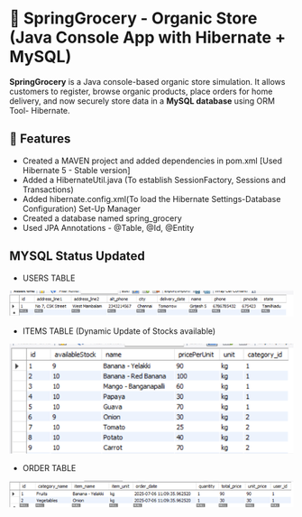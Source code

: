 # 🛒 SpringGrocery - Organic Store (Java Console App with Hibernate + MySQL)

**SpringGrocery** is a Java console-based organic store simulation. It allows customers to register, browse organic products, place orders for home delivery, and now securely store data in a **MySQL database** using ORM Tool- Hibernate.

## 🌟 Features
 - Created a MAVEN project and added dependencies in pom.xml [Used Hibernate 5 - Stable version]
 - Added a HibernateUtil.java (To establish SessionFactory, Sessions and Transactions)
 - Added hibernate.config.xml(To load the Hibernate Settings-Database Configuration) Set-Up Manager
 - Created a database named spring_grocery
 - Used JPA Annotations - @Table, @Id, @Entity

## MYSQL Status Updated
  - USERS TABLE

![User Registration](Mysql-Status%20Updated/Screenshot%202025-07-06%20092152.png)

  - ITEMS TABLE (Dynamic Update of Stocks available)

![Items](Mysql-Status%20Updated/Screenshot%202025-07-06%20111116.png)

 - ORDER TABLE

![Orders](Mysql-Status%20Updated/Screenshot%202025-07-06%20111553.png)
